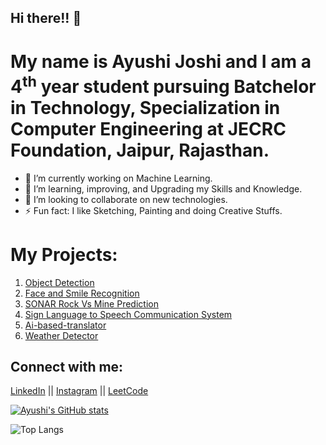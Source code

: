 ## Hi there!! 👋


# My name is Ayushi Joshi and I am a 4<sup>th</sup> year student pursuing Batchelor in Technology, Specialization in Computer Engineering at JECRC Foundation, Jaipur, Rajasthan.

- 🔭 I’m currently working on Machine Learning.
- 🌱 I’m learning, improving, and Upgrading my Skills and Knowledge.
- 👯 I’m looking to collaborate on new technologies.
- ⚡ Fun fact: I like Sketching, Painting and doing Creative Stuffs.


# My Projects:

1. <a href = "https://github.com/Ayushijoshi28/Object_Detection">Object Detection</a>
2. <a href = "https://github.com/Ayushijoshi28/Face_Smile_Recognition">Face and Smile Recognition</a>
3. <a href = "https://github.com/Ayushijoshi28/SONAR-Rock-Vs-Mine-Prediction">SONAR Rock Vs Mine Prediction</a>
4. <a href = "https://github.com/Ayushijoshi28/Sign-Language-Conversation-System">Sign Language to Speech Communication System</a>
5. <a href = "https://github.com/Ayushijoshi28/AI-Based-Translation">Ai-based-translator</a>
6. <a href = "https://github.com/Ayushijoshi28/Weather-detector-project">Weather Detector</a>


## Connect with me:
<a href ="https://www.linkedin.com/in/ayushi-joshi-30a45b202">LinkedIn</a> || <a href ="https://www.instagram.com/_madison_28_/">Instagram</a> || <a href ="https://leetcode.com/ayushijoshi1028/">LeetCode</a>



[![Ayushi's GitHub stats](https://github-readme-stats.vercel.app/api?username=Ayushijoshi28&show_icons=true&theme=merko)](https://github.com/Ayushijoshi28/github-readme-stats)

![Top Langs](https://github-readme-stats.vercel.app/api/top-langs/?username=Ayushijoshi28&layout=donut)

